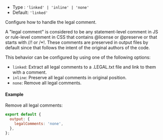 - Type : `'linked' | 'inline' | 'none'`
- Default: `'linked'`

Configure how to handle the legal comment.

A "legal comment" is considered to be any statement-level comment in JS or rule-level comment in CSS that contains @license or @preserve or that starts with //! or /\*!. These comments are preserved in output files by default since that follows the intent of the original authors of the code.

This behavior can be configured by using one of the following options:

- `linked`: Extract all legal comments to a .LEGAL.txt file and link to them with a comment.
- `inline`: Preserve all legal comments in original position.
- `none`: Remove all legal comments.

#### Example

Remove all legal comments:

```js
export default {
  output: {
    legalComments: 'none',
  },
};
```

